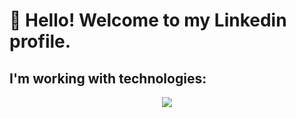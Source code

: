 # 👋 Hello! Welcome to my Linkedin profile.

## I'm working with technologies:
<p align="center">
  <a href="https://skillicons.dev">
    <img src="https://skillicons.dev/icons?i=js,java,py,ts,go,cs,nodejs,react,nestjs,nextjs,spring,docker,git,kubernetes,aws,jenkins,linux,mysql,rabbitmq,redis&perline=10" />
  </a>
</p>
